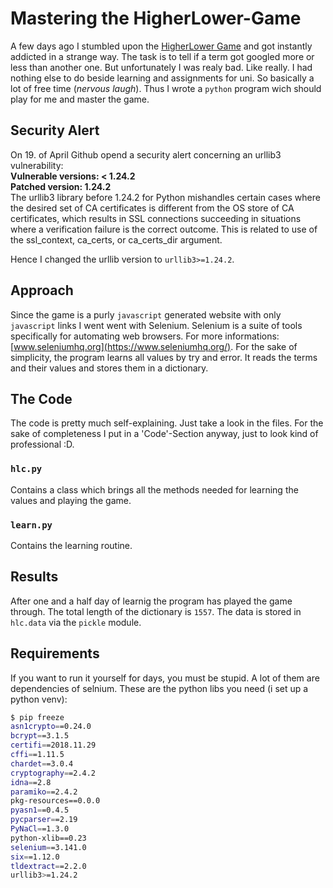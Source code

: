 # Mastering the HigherLower-Game

A few days ago I stumbled upon the [HigherLower Game](https://www.higherlowergame.com/) and got instantly addicted in a strange way. The task is to tell if a term got googled more or less than another one.
But unfortunately I was realy bad. Like really. I had nothing else to do beside learning and assignments for uni. So basically a lot of free time (*nervous laugh*). 
Thus I wrote a `python` program wich should play for me and master the game.

## Security Alert
On 19. of April Github opend a security alert concerning an urllib3 vulnerability:<br>
**Vulnerable versions: < 1.24.2**<br>
**Patched version: 1.24.2**<br>
The urllib3 library before 1.24.2 for Python mishandles certain cases where the desired set of CA certificates is different from the OS store of CA certificates, which results in SSL connections succeeding in situations where a verification failure is the correct outcome. This is related to use of the ssl_context, ca_certs, or ca_certs_dir argument.

Hence I changed the urllib version to `urllib3>=1.24.2`.

## Approach
Since the game is a purly `javascript` generated website with only `javascript` links I went went with Selenium. Selenium is a suite of tools specifically for automating web browsers. For more informations: [www.seleniumhq.org](https://www.seleniumhq.org/).
For the sake of simplicity, the program learns all values by try and error. It reads the terms and their values and stores them in a dictionary. 

## The Code
The code is pretty much self-explaining. Just take a look in the files. For the sake of completeness I put in a 'Code'-Section anyway, just to look kind of professional :D.
### `hlc.py`
Contains a class which brings all the methods needed for learning the values and playing the game.

### `learn.py`
Contains the learning routine.

## Results
After one and a half day of learnig the program has played the game through. The total length of the dictionary is `1557`. The data is stored in `hlc.data` via the `pickle` module.

## Requirements
If you want to run it yourself for days, you must be stupid. A lot of them are dependencies of selnium. These are the python libs you need (i set up a python venv):
```bash
$ pip freeze
asn1crypto==0.24.0
bcrypt==3.1.5
certifi==2018.11.29
cffi==1.11.5
chardet==3.0.4
cryptography==2.4.2
idna==2.8
paramiko==2.4.2
pkg-resources==0.0.0
pyasn1==0.4.5
pycparser==2.19
PyNaCl==1.3.0
python-xlib==0.23
selenium==3.141.0
six==1.12.0
tldextract==2.2.0
urllib3>=1.24.2
```
